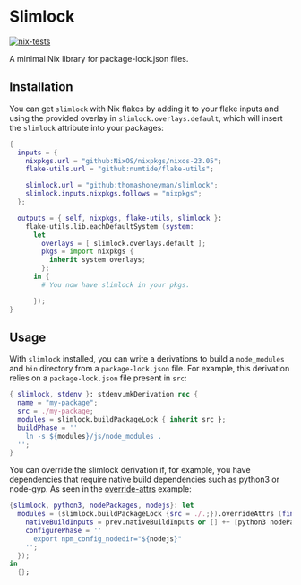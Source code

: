 # Slimlock

[![nix-tests](https://github.com/thomashoneyman/slimlock/actions/workflows/test.yml/badge.svg)](https://github.com/thomashoneyman/slimlock/actions/workflows/test.yml)

A minimal Nix library for package-lock.json files.

## Installation

You can get `slimlock` with Nix flakes by adding it to your flake inputs and using the provided overlay in `slimlock.overlays.default`, which will insert the `slimlock` attribute into your packages:

```nix
{
  inputs = {
    nixpkgs.url = "github:NixOS/nixpkgs/nixos-23.05";
    flake-utils.url = "github:numtide/flake-utils";

    slimlock.url = "github:thomashoneyman/slimlock";
    slimlock.inputs.nixpkgs.follows = "nixpkgs";
  };

  outputs = { self, nixpkgs, flake-utils, slimlock }:
    flake-utils.lib.eachDefaultSystem (system:
      let
        overlays = [ slimlock.overlays.default ];
        pkgs = import nixpkgs {
          inherit system overlays;
        };
      in {
        # You now have slimlock in your pkgs.

      });
}
```

## Usage

With `slimlock` installed, you can write a derivations to build a `node_modules` and `bin` directory from a `package-lock.json` file. For example, this derivation relies on a `package-lock.json` file present in `src`:

```nix
{ slimlock, stdenv }: stdenv.mkDerivation rec {
  name = "my-package";
  src = ./my-package;
  modules = slimlock.buildPackageLock { inherit src };
  buildPhase = ''
    ln -s ${modules}/js/node_modules .
  '';
}
```

You can override the slimlock derivation if, for example, you have dependencies that require native build dependencies such as python3 or node-gyp. As seen in the [override-attrs](./examples/override-attrs/) example:

```nix
{slimlock, python3, nodePackages, nodejs}: let
  modules = (slimlock.buildPackageLock {src = ./.;}).overrideAttrs (final: prev: {
    nativeBuildInputs = prev.nativeBuildInputs or [] ++ [python3 nodePackages.node-gyp];
    configurePhase = ''
      export npm_config_nodedir="${nodejs}"
    '';
  });
in
  {};
```

